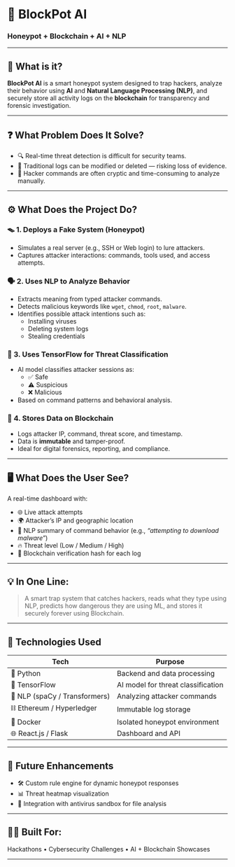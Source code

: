 # 🚨 BlockPot AI  
### Honeypot + Blockchain + AI + NLP

---

## 🧠 What is it?

**BlockPot AI** is a smart honeypot system designed to trap hackers, analyze their behavior using **AI** and **Natural Language Processing (NLP)**, and securely store all activity logs on the **blockchain** for transparency and forensic investigation.

---

## ❓ What Problem Does It Solve?

- 🔍 Real-time threat detection is difficult for security teams.
- 🧾 Traditional logs can be modified or deleted — risking loss of evidence.
- 🧠 Hacker commands are often cryptic and time-consuming to analyze manually.

---

## ⚙️ What Does the Project Do?

### 🪤 1. Deploys a Fake System (Honeypot)
- Simulates a real server (e.g., SSH or Web login) to lure attackers.
- Captures attacker interactions: commands, tools used, and access attempts.

### 🗣️ 2. Uses NLP to Analyze Behavior
- Extracts meaning from typed attacker commands.
- Detects malicious keywords like `wget`, `chmod`, `root`, `malware`.
- Identifies possible attack intentions such as:
  - Installing viruses
  - Deleting system logs
  - Stealing credentials

### 🧠 3. Uses TensorFlow for Threat Classification
- AI model classifies attacker sessions as:
  - ✅ Safe
  - ⚠️ Suspicious
  - ❌ Malicious
- Based on command patterns and behavioral analysis.

### 🔐 4. Stores Data on Blockchain
- Logs attacker IP, command, threat score, and timestamp.
- Data is **immutable** and tamper-proof.
- Ideal for digital forensics, reporting, and compliance.

---

## 🖥️ What Does the User See?

A real-time dashboard with:
- 🌐 Live attack attempts
- 🌍 Attacker’s IP and geographic location
- 🧾 NLP summary of command behavior (e.g., *“attempting to download malware”*)
- 🔥 Threat level (Low / Medium / High)
- 🔗 Blockchain verification hash for each log

---

## 💡 In One Line:
> A smart trap system that catches hackers, reads what they type using NLP, predicts how dangerous they are using ML, and stores it securely forever using Blockchain.

---

## 🚀 Technologies Used

| Tech | Purpose |
|------|---------|
| 🐍 Python | Backend and data processing |
| 🧠 TensorFlow | AI model for threat classification |
| 📜 NLP (spaCy / Transformers) | Analyzing attacker commands |
| ⛓️ Ethereum / Hyperledger | Immutable log storage |
| 🐳 Docker | Isolated honeypot environment |
| 🌐 React.js / Flask | Dashboard and API |

---

## 📂 Future Enhancements
- 🛠️ Custom rule engine for dynamic honeypot responses
- 📊 Threat heatmap visualization
- 🧪 Integration with antivirus sandbox for file analysis

---

## 👨‍💻 Built For:
Hackathons • Cybersecurity Challenges • AI + Blockchain Showcases

---

